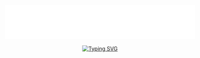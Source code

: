 <div align="center">
	<a><img src="imgaes/Banner-Samall.png"></img></a>
</div>

<p align="center">
<a href="https://git.io/typing-svg"><img src="https://readme-typing-svg.herokuapp.com?font=Fira+Code&pause=1000&width=435&lines=Welcome" alt="Typing SVG" /></a>
</p>

